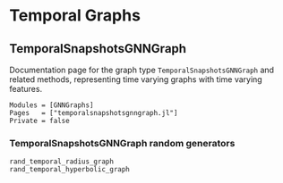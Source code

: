 # Temporal Graphs

## TemporalSnapshotsGNNGraph

Documentation page for the graph type `TemporalSnapshotsGNNGraph` and related methods, representing time varying graphs with time varying features.

```@autodocs
Modules = [GNNGraphs]
Pages   = ["temporalsnapshotsgnngraph.jl"]
Private = false
```

### TemporalSnapshotsGNNGraph random generators

```@docs
rand_temporal_radius_graph
rand_temporal_hyperbolic_graph
```
